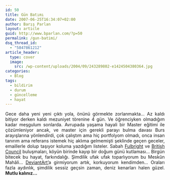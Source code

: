 ```yaml
---
id: 50
title: Gün Batımı
date: 2007-06-25T16:34:07+02:00
author: Barış Parlan
layout: article
guid: http://www.bparlan.com/?p=50
permalink: /gun-batimi/
dsq_thread_id:
  - "5847861212"
article_header:
  type: cover
  image:
    src: /wp-content/uploads/2004/09/243289802-e1424504380364.jpg
categories:
  - Blog
tags:
  - bildirim
  - durum
  - güncelleme
  - hayat
---
```


<p align="justify">
  Gece daha yeni yeni çıktı yola, önünü görmekte zorlanmakta&#8230; Az kaldı bitiyor derken kaldı mezuniyet törenine 4 gün. Ve öğrenciyken olmadığım kadar meşgulum sonlarda. Avrupada yaşama hayali bir Master eğitimi ile çözümleniyor ancak, ve master için gerekli parayı bulma davası Burs arayışlarına yönlendirdi, çok çalıştım ama hiç portfolyom olmadı, onca insan tanırım ama referans istemek hiç aklıma gelmemişti şeklinde geçen geceler, emaillerle dolup taşıyor koluma yazdığım listeler. Sabah <a title="Fulbright Scholar" href="http://www.fulbright.org" target="_blank">Fulbright</a> ve <a title="British Council" href="http://www.britishcouncil.org/" target="_blank">British Council</a> buluşmaları, köyün birinde kayıp bir doğum günü kutlaması&#8230; Birgün bitecek bu hayat, farkındalığı. Şimdilik ufak ufak toparlıyorum bu Meskûn Mahâli&#8230; <a title="siyah.dArt" href="http://siyah.deviantart.com" target="_blank">DeviantArt&#8217;</a>a girmiyorum artık, korkuyorum kendimden&#8230; Oraları fazla aydınlık, şimdilik sessiz geçsin zaman, deniz kenarları halen güzel. <strong>Mutlu kalınız&#8230;</strong>
</p>
